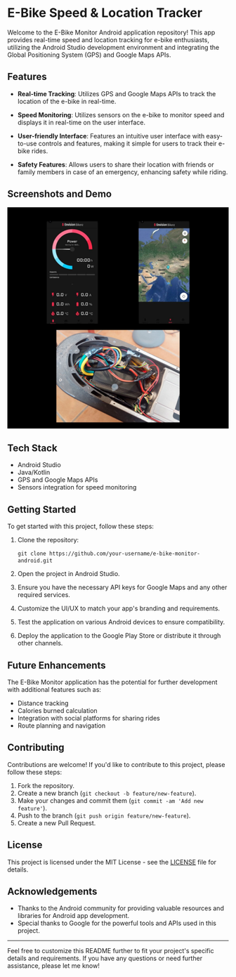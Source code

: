 
# E-Bike Speed & Location Tracker

Welcome to the E-Bike Monitor Android application repository! This app provides real-time speed and location tracking for e-bike enthusiasts, utilizing the Android Studio development environment and integrating the Global Positioning System (GPS) and Google Maps APIs.

## Features

- **Real-time Tracking**: Utilizes GPS and Google Maps APIs to track the location of the e-bike in real-time.
  
- **Speed Monitoring**: Utilizes sensors on the e-bike to monitor speed and displays it in real-time on the user interface.
  
- **User-friendly Interface**: Features an intuitive user interface with easy-to-use controls and features, making it simple for users to track their e-bike rides.

- **Safety Features**: Allows users to share their location with friends or family members in case of an emergency, enhancing safety while riding.

## Screenshots and Demo

<div align="center">
  <img alt="Demo" src="./r.png" />
</div>

## Tech Stack

- Android Studio
- Java/Kotlin
- GPS and Google Maps APIs
- Sensors integration for speed monitoring

## Getting Started

To get started with this project, follow these steps:

1. Clone the repository:

   ```
   git clone https://github.com/your-username/e-bike-monitor-android.git
   ```

2. Open the project in Android Studio.

3. Ensure you have the necessary API keys for Google Maps and any other required services.

4. Customize the UI/UX to match your app's branding and requirements.

5. Test the application on various Android devices to ensure compatibility.

6. Deploy the application to the Google Play Store or distribute it through other channels.

## Future Enhancements

The E-Bike Monitor application has the potential for further development with additional features such as:

- Distance tracking
- Calories burned calculation
- Integration with social platforms for sharing rides
- Route planning and navigation

## Contributing

Contributions are welcome! If you'd like to contribute to this project, please follow these steps:

1. Fork the repository.
2. Create a new branch (`git checkout -b feature/new-feature`).
3. Make your changes and commit them (`git commit -am 'Add new feature'`).
4. Push to the branch (`git push origin feature/new-feature`).
5. Create a new Pull Request.

## License

This project is licensed under the MIT License - see the [LICENSE](LICENSE) file for details.

## Acknowledgements

- Thanks to the Android community for providing valuable resources and libraries for Android app development.
- Special thanks to Google for the powerful tools and APIs used in this project.

---

Feel free to customize this README further to fit your project's specific details and requirements. If you have any questions or need further assistance, please let me know!
